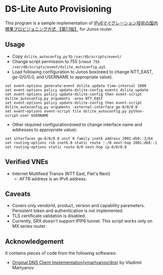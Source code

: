 # DS-Lite Auto Provisioning

This program is a sample implementation of [IPv6マイグレーション技術の国内標準プロビジョニング方式 【第1.1版】](https://github.com/v6pc/v6mig-prov/blob/1.1/spec.md) for Junos router.

## Usage

 - Copy `dslite_autoconfig.py` to `/var/db/scripts/event/`
 - Change script permission to 755 (`chmod 755 /var/db/scripts/event/dslite_autoconfig.py`).
 - Load following configuration to Junos box(need to change NTT_EAST, ge-0/0/0.0, and USERNAME to appropriate value).

```
set event-options generate-event dslite_update time-interval 1800
set event-options policy update-dslite-config events dslite_update
set event-options policy update-dslite-config then event-script dslite_autoconfig.py arguments -area NTT_EAST
set event-options policy update-dslite-config then event-script dslite_autoconfig.py arguments -external-interface ge-0/0/0.0
set event-options event-script file dslite_autoconfig.py python-script-user USERNAME
```

 - Other required configuration(need to change interface name and addresses to appropriate value):
```
set interfaces ge-0/0/0.0 unit 0 family inet6 address 2001:db8::2/64
set routing-options rib inet6.0 static route ::/0 next-hop 2001:db8::1
set routing-options static route 0/0 next-hop ip-0/0/0.0
```

## Verified VNEs
 - Internet Multifeed Transix (NTT East, Flet's Next)
   - AFTR address is an IPv6 address.

## Caveats
 - Covers only vendorid, product, version and capability parameters. Persistent token and authentication is not implemented.
 - TLS certificate validation is disabled.
 - Currently, SRX doesn't support IPIP6 tunnel. This script works only on MX series router.

## Acknowledgement
It contains pieces of code from the following softwares:

 -  [Original DNS Client Implementation(vmartyanov/dns)](https://github.com/vmartyanov/dns) by Vladimir Martyanov
